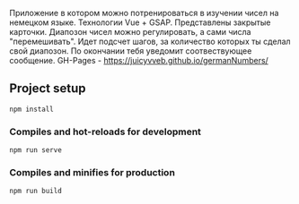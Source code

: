 Приложение в котором можно потренироваться в изучении чисел на немецком языке. Технологии Vue + GSAP. Представлены закрытые карточки. Диапозон чисел можно регулировать,  а сами числа "перемешивать". Идет подсчет шагов, за количество которых ты сделал свой диапозон. По окончании тебя уведомит соотвествующее сообщение. 
GH-Pages - https://juicyvveb.github.io/germanNumbers/

## Project setup
```
npm install
```

### Compiles and hot-reloads for development
```
npm run serve
```

### Compiles and minifies for production
```
npm run build
```


